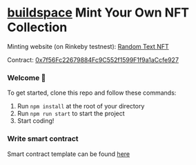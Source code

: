 # [buildspace](https://buildspace.so/) Mint Your Own NFT Collection
Minting website (on Rinkeby testnest): [Random Text NFT](https://nft-minting-testing.herokuapp.com/)

Contract: [0x7f56Fc22679884Fc9C552f1599F1f9a1aCcfe927](https://rinkeby.etherscan.io/address/0x7f56Fc22679884Fc9C552f1599F1f9a1aCcfe927)

### **Welcome 👋**
To get started, clone this repo and follow these commands:

1. Run `npm install` at the root of your directory
2. Run `npm run start` to start the project
3. Start coding!


### Write smart contract ### 
Smart contract template can be found [here](https://github.com/AnsenHuang14/NFT-Smart-Contract-Example)
